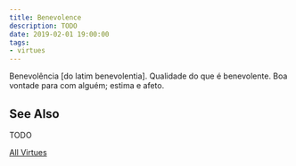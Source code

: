 ```yaml
---
title: Benevolence
description: TODO
date: 2019-02-01 19:00:00
tags: 
- virtues
---
```


Benevolência [do latim benevolentia]. Qualidade do que é benevolente. Boa vontade para com alguém; estima e afeto.


## See Also
TODO


<a href="./" class="button special">All Virtues</a>
